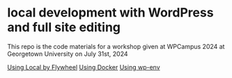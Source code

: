 # local development with WordPress and full site editing

This repo is the code materials for a workshop given at WPCampus 2024 at Georgetown University on July 31st, 2024

[Using Local by Flywheel](./docs/localByFlywheel/readme.md)
[Using Docker](./docs/docker/readme.md)
[Using wp-env](./docs/wp-env/readme.md)